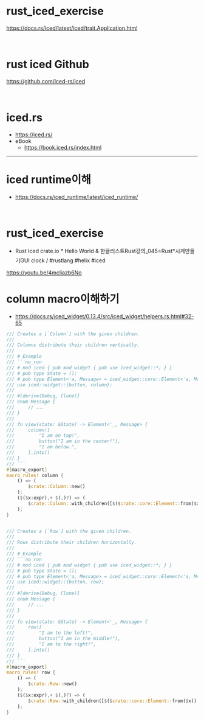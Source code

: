 # rust_iced_exercise

https://docs.rs/iced/latest/iced/trait.Application.html

<br>

# rust iced Github

https://github.com/iced-rs/iced

<br>

# iced.rs

- https://iced.rs/
- eBook
  - https://book.iced.rs/index.html

<hr />

# iced runtime이해
- https://docs.rs/iced_runtime/latest/iced_runtime/

<br>



# rust_iced_exercise

- Rust Iced crate.io * Hello World & 한글러스트Rust강의\_045⭐️Rust*시계만들기GUI clock / #rustlang #helix #iced

https://youtu.be/4mcliazb6No


# column macro이해하기
- https://docs.rs/iced_widget/0.13.4/src/iced_widget/helpers.rs.html#32-65

```rs
/// Creates a [`Column`] with the given children.
///
/// Columns distribute their children vertically.
///
/// # Example
/// ```no_run
/// # mod iced { pub mod widget { pub use iced_widget::*; } }
/// # pub type State = ();
/// # pub type Element<'a, Message> = iced_widget::core::Element<'a, Message, iced_widget::Theme, iced_widget::Renderer>;
/// use iced::widget::{button, column};
///
/// #[derive(Debug, Clone)]
/// enum Message {
///     // ...
/// }
///
/// fn view(state: &State) -> Element<'_, Message> {
///     column![
///         "I am on top!",
///         button("I am in the center!"),
///         "I am below.",
///     ].into()
/// }
/// ```
#[macro_export]
macro_rules! column {
    () => (
        $crate::Column::new()
    );
    ($($x:expr),+ $(,)?) => (
        $crate::Column::with_children([$($crate::core::Element::from($x)),+])
    );
}


/// Creates a [`Row`] with the given children.
///
/// Rows distribute their children horizontally.
///
/// # Example
/// ```no_run
/// # mod iced { pub mod widget { pub use iced_widget::*; } }
/// # pub type State = ();
/// # pub type Element<'a, Message> = iced_widget::core::Element<'a, Message, iced_widget::Theme, iced_widget::Renderer>;
/// use iced::widget::{button, row};
///
/// #[derive(Debug, Clone)]
/// enum Message {
///     // ...
/// }
///
/// fn view(state: &State) -> Element<'_, Message> {
///     row![
///         "I am to the left!",
///         button("I am in the middle!"),
///         "I am to the right!",
///     ].into()
/// }
/// ```
#[macro_export]
macro_rules! row {
    () => (
        $crate::Row::new()
    );
    ($($x:expr),+ $(,)?) => (
        $crate::Row::with_children([$($crate::core::Element::from($x)),+])
    );
}


```
